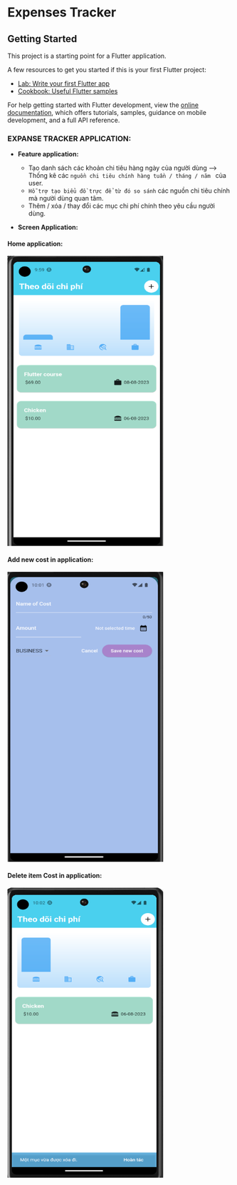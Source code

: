 # Expenses Tracker

## Getting Started

This project is a starting point for a Flutter application.

A few resources to get you started if this is your first Flutter project:

- [Lab: Write your first Flutter app](https://docs.flutter.dev/get-started/codelab)
- [Cookbook: Useful Flutter samples](https://docs.flutter.dev/cookbook)

For help getting started with Flutter development, view the
[online documentation](https://docs.flutter.dev/), which offers tutorials,
samples, guidance on mobile development, and a full API reference.

### EXPANSE TRACKER APPLICATION:
- **Feature application:**

    - Tạo danh sách các khoản chi tiêu hàng ngày của người dùng --> Thống kê các `nguồn chi tiêu chính hàng tuần / tháng / năm ` của user.
    - `Hỗ trợ tạo biểu đồ trực để từ đó so sánh` các nguồn chi tiêu chính mà người dùng quan tâm.
    - Thêm / xóa / thay đổi các mục chi phí chính theo yêu cầu người dùng.

- **Screen Application:** 

#### Home application:
 <img src = "./assets/picture/home.PNG" width = 350 height = 650 />

 #### Add new cost in application:
  <img src = "./assets/picture/addCost.PNG" width = 350 height = 650 />

#### Delete item Cost in application:
 <img src = "./assets/picture/deleteCost.PNG" width = 350 height = 650 />



